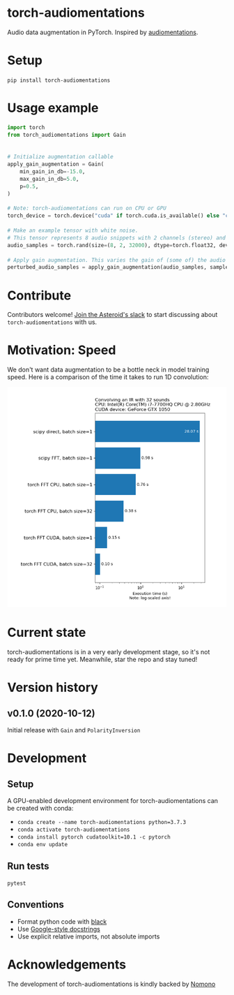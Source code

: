 # torch-audiomentations
Audio data augmentation in PyTorch. Inspired by [audiomentations](https://github.com/iver56/audiomentations).

# Setup

`pip install torch-audiomentations`

# Usage example

```python
import torch
from torch_audiomentations import Gain


# Initialize augmentation callable
apply_gain_augmentation = Gain(
    min_gain_in_db=-15.0,
    max_gain_in_db=5.0,
    p=0.5,
)

# Note: torch-audiomentations can run on CPU or GPU
torch_device = torch.device("cuda" if torch.cuda.is_available() else "cpu")

# Make an example tensor with white noise.
# This tensor represents 8 audio snippets with 2 channels (stereo) and 2 seconds of 16 kHz audio.
audio_samples = torch.rand(size=(8, 2, 32000), dtype=torch.float32, device=torch_device) - 0.5

# Apply gain augmentation. This varies the gain of (some of) the audio snippets in the batch independently.
perturbed_audio_samples = apply_gain_augmentation(audio_samples, sample_rate=16000)
```

# Contribute

Contributors welcome! 
[Join the Asteroid's slack](https://join.slack.com/t/asteroid-dev/shared_invite/zt-cn9y85t3-QNHXKD1Et7qoyzu1Ji5bcA)
to start discussing about `torch-audiomentations` with us.

# Motivation: Speed

We don't want data augmentation to be a bottle neck in model training speed. Here is a
comparison of the time it takes to run 1D convolution:

![Convolve execution times](images/convolve_exec_time_plot.png)

# Current state

torch-audiomentations is in a very early development stage, so it's not ready for prime time yet.
Meanwhile, star the repo and stay tuned!

# Version history

## v0.1.0 (2020-10-12)

Initial release with `Gain` and `PolarityInversion`

# Development

## Setup

A GPU-enabled development environment for torch-audiomentations can be created with conda:

* `conda create --name torch-audiomentations python=3.7.3`
* `conda activate torch-audiomentations`
* `conda install pytorch cudatoolkit=10.1 -c pytorch`
* `conda env update`

## Run tests

`pytest`

## Conventions

* Format python code with [black](https://github.com/psf/black)
* Use [Google-style docstrings](https://google.github.io/styleguide/pyguide.html#381-docstrings)
* Use explicit relative imports, not absolute imports

# Acknowledgements

The development of torch-audiomentations is kindly backed by [Nomono](https://nomono.co/)
